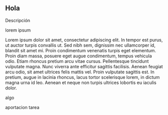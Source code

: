 ## Hola

Descripción

lorem ipsum 

Lorem ipsum dolor sit amet, consectetur adipiscing elit. In tempor est purus, ut auctor turpis convallis ut. Sed nibh sem, dignissim nec ullamcorper id, blandit sit amet mi. Proin condimentum venenatis turpis eget elementum. Proin diam massa, posuere eget augue condimentum, tempus vehicula odio. Etiam rhoncus pretium arcu vitae cursus. Pellentesque tincidunt vulputate magna. Nunc viverra ante efficitur sagittis facilisis. Aenean feugiat arcu odio, sit amet ultrices felis mattis vel. Proin vulputate sagittis est. In pretium, augue in lacinia rhoncus, lacus tortor scelerisque lorem, in dictum magna urna id leo. Aenean et neque non turpis ultrices lobortis eu iaculis dolor.

algo

aportacion tarea
